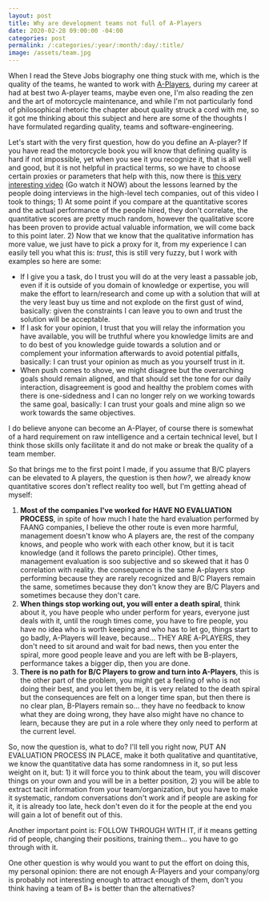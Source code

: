 ```yaml
---
layout: post
title: Why are development teams not full of A-Players
date: 2020-02-28 09:00:00 -04:00
categories: post
permalink: /:categories/:year/:month/:day/:title/
image: /assets/team.jpg
---
```


When I read the Steve Jobs biography one thing stuck with me, which is the quality of the teams, he wanted to work with [A-Players](https://www.youtube.com/watch?v=wTgQ2PBiz-g), during my career at had at best two A-player teams, maybe even one, I'm also reading the zen and the art of motorcycle maintenance, and while I'm not particularly fond of philosophical rhetoric the chapter about quality struck a cord with me, so it got me thinking about this subject and here are some of the thoughts I have formulated regarding quality, teams and software-engineering.

Let's start with the very first question, how do you define an A-player? If you have read the motorcycle book you will know that defining quality is hard if not impossible, yet when you see it you recognize it, that is all well and good, but it is not helpful in practical terms, so we have to choose certain proxies or parameters that help with this, now there is [this very interesting video](https://www.youtube.com/watch?v=r8RxkpUvxK0) (Go watch it NOW) about the lessons learned by the people doing interviews in the high-level tech companies, out of this video I took to things; 1) At some point if you compare at the quantitative scores and the actual performance of the people hired, they don't correlate, the quantitative scores are pretty much random, however the qualitative score has been proven to provide actual valuable information, we will come back to this point later. 2) Now that we know that the qualitative information has more value, we just have to pick a proxy for it, from my experience I can easily tell you what this is: _trust_, this is still very fuzzy, but I work with examples so here are some:

- If I give you a task, do I trust you will do at the very least a passable job, even if it is outside of you domain of knowledge or expertise, you will make the effort to learn/research and come up with a solution that will at the very least buy us time and not explode on the first gust of wind, basically: given the constraints I can leave you to own and trust the solution will be acceptable.
- If I ask for your opinion, I trust that you will relay the information you have available, you will be truthful where you knowledge limits are and to do best of you knowledge guide towards a solution and or complement your information afterwards to avoid potential pitfalls, basically: I can trust your opinion as much as you yourself trust in it.
- When push comes to shove, we might disagree but the overarching goals should remain aligned, and that should set the tone for our daily interaction, disagreement is good and healthy the problem comes with there is one-sidedness and I can no longer rely on we working towards the same goal, basically: I can trust your goals and mine align so we work towards the same objectives.

I do believe anyone can become an A-Player, of course there is somewhat of a hard requirement on raw intelligence and a certain technical level, but I think those skills only facilitate it and do not make or break the quality of a team member.

So that brings me to the first point I made, if you assume that B/C players can be elevated to A players, the question is then _how?_, we already know quantitative scores don't reflect reality too well, but I'm getting ahead of myself:

1. **Most of the companies I've worked for HAVE NO EVALUATION PROCESS**, in spite of how much I hate the hard evaluation performed by FAANG companies, I believe the other route is even more harmful, management doesn't know who A players are, the rest of the company knows, and people who work with each other know, but it is tacit knowledge (and it follows the pareto principle). Other times, management evaluation is soo subjective and so skewed that it has 0 correlation with reality. the consequence is the same A-players stop performing because they are rarely recognized and B/C Players remain the same, sometimes because they don't know they are B/C Players and sometimes because they don't care.
2. **When things stop working out, you will enter a death spiral**, think about it, you have people who under perform for years, everyone just deals with it, until the rough times come, you have to fire people, you have no idea who is worth keeping and who has to let go, things start to go badly, A-Players will leave, because... THEY ARE A-PLAYERS, they don't need to sit around and wait for bad news, then you enter the spiral, more good people leave and you are left with be B-players, performance takes a bigger dip, then you are done.
3. **There is no path for B/C Players to grow and turn into A-Players**, this is the other part of the problem, you might get a feeling of who is not doing their best, and you let them be, it is very related to the death spiral but the consequences are felt on a longer time span, but then there is no clear plan, B-Players remain so... they have no feedback to know what they are doing wrong, they have also might have no chance to learn, because they are put in a role where they only need to perform at the current level.

So, now the question is, what to do? I'll tell you right now, PUT AN EVALUATION PROCESS IN PLACE, make it both qualitative and quantitative, we know the quantitative data has some randomness in it, so put less weight on it, but: 1) it will force you to think about the team, you will discover things on your own and you will be in a better position, 2) you will be able to extract tacit information from your team/organization, but you have to make it systematic, random conversations don't work and if people are asking for it, it is already too late, heck don't even do it for the people at the end you will gain a lot of benefit out of this.

Another important point is: FOLLOW THROUGH WITH IT, if it means getting rid of people, changing their positions, training them... you have to go through with it.

One other question is why would you want to put the effort on doing this, my personal opinion: there are not enough A-Players and your company/org is probably not interesting enough to attract enough of them, don't you think having a team of B+ is better than the alternatives?
